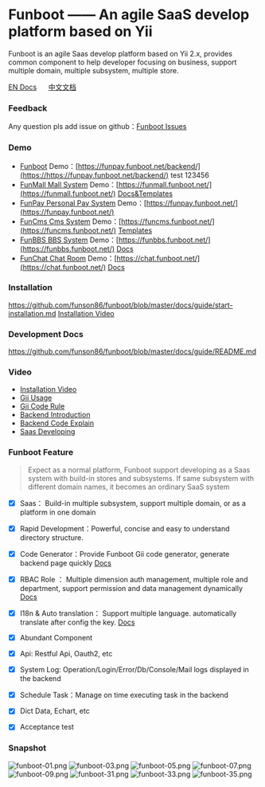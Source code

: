
# Funboot —— An agile SaaS develop platform based on Yii

Funboot is an agile Saas develop platform based on Yii 2.x, provides common component to help developer focusing on business, support multiple domain, multiple subsystem, multiple store.

[EN Docs](https://github.com/funson86/funboot/blob/master/README.md) &nbsp;&nbsp;&nbsp;&nbsp;
[中文文档](https://github.com/funson86/funboot/blob/master/README_zh-CN.md)

### Feedback

Any question pls add issue on github：[Funboot Issues](https://github.com/funson86/funboot/issues)


### Demo

* [Funboot](https://github.com/funson86/funboot) Demo：[https://funpay.funboot.net/backend/](https://https://funpay.funboot.net/backend/) test 123456
* [FunMall Mall System](https://github.com/funson86/funmall) Demo：[https://funmall.funboot.net/](https://funmall.funboot.net/)  [Docs&Templates](https://github.com/funson86/funmall)
* [FunPay Personal Pay System](https://github.com/funson86/funpay) Demo：[https://funpay.funboot.net/](https://funpay.funboot.net/)
* [FunCms Cms System](https://github.com/funson86/funcms) Demo：[https://funcms.funboot.net/](https://funcms.funboot.net/)  [Templates](https://github.com/funson86/funcms)
* [FunBBS BBS System](https://github.com/funson86/funbbs) Demo：[https://funbbs.funboot.net/](https://funbbs.funboot.net/)  [Docs](https://github.com/funson86/funbbs)
* [FunChat Chat Room](https://github.com/funson86/yii2-websocket) Demo：[https://chat.funboot.net/](https://chat.funboot.net/)  [Docs](https://github.com/funson86/yii2-websocket)


### Installation

https://github.com/funson86/funboot/blob/master/docs/guide/start-installation.md  [Installation Video](https://www.bilibili.com/video/BV1kP4y1t7ky/)


### Development Docs

https://github.com/funson86/funboot/blob/master/docs/guide/README.md


### Video

- [Installation Video](https://www.bilibili.com/video/BV1kP4y1t7ky)
- [Gii Usage](https://www.bilibili.com/video/BV1vq4y1d7WU)
- [Gii Code Rule](https://www.bilibili.com/video/BV18P4y1t7ub)
- [Backend Introduction](https://www.bilibili.com/video/BV1BP4y1t7q2)
- [Backend Code Explain](https://www.bilibili.com/video/BV1j34y1S7Bn)
- [Saas Developing](https://www.bilibili.com/video/BV1eQ4y1B7LK)


### Funboot Feature

> Expect as a normal platform, Funboot support developing as a Saas system with build-in stores and subsystems.
> If same subsystem with different domain names, it becomes an ordinary SaaS system

- [x] Saas： Build-in multiple subsystem, support multiple domain, or as a platform in one domain

- [x] Rapid Development：Powerful, concise and easy to understand directory structure.

- [x] Code Generator：Provide Funboot Gii code generator, generate backend page quickly [Docs](docs/guide/dev-gii.md)

- [x] RBAC Role ： Multiple dimension auth management, multiple role and department, support permission and data management dynamically [Docs](docs/guide/dev-rbac.md)

- [x] I18n & Auto translation： Support multiple language. automatically translate after config the key. [Docs](docs/guide/dev-lang.md)

- [x] Abundant Component

- [x] Api: Restful Api, Oauth2, etc

- [x] System Log: Operation/Login/Error/Db/Console/Mail logs displayed in the backend

- [x] Schedule Task：Manage on time executing task in the backend

- [x] Dict Data, Echart, etc

- [x] Acceptance test


### Snapshot

![funboot-01.png](https://i.loli.net/2021/09/27/65SqdB71gAuWtPU.png)
![funboot-03.png](https://i.loli.net/2021/09/27/gxWGJzbOXLK7y4V.png)
![funboot-05.png](https://i.loli.net/2021/09/27/5YJzOGb9vHQEreh.png)
![funboot-07.png](https://i.loli.net/2021/09/27/OPW1XlALSK3tVNe.png)
![funboot-09.png](https://i.loli.net/2021/09/27/gSUQn5rt4zCNZIE.png)
![funboot-31.png](https://i.loli.net/2021/09/27/AndQEaqCb3PsKFp.png)
![funboot-33.png](https://i.loli.net/2021/09/27/UXwekmHFM8ATsnW.png)
![funboot-35.png](https://i.loli.net/2021/09/27/1gEOw6idfTL9e87.png)
